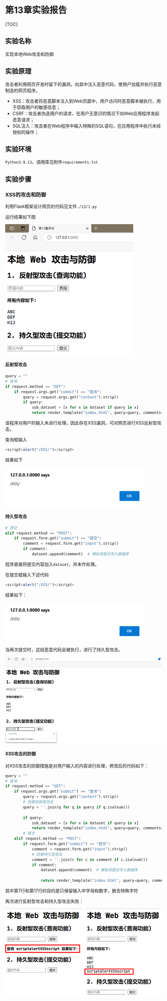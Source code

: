# 第13章实验报告

[TOC]

## 实验名称

实现本地Web攻击和防御

## 实验原理

攻击者利用网页开发时留下的漏洞，向其中注入恶意代码，使用户加载并执行恶意制造的网页程序。

- XSS：攻击者将恶意脚本注入到Web页面中，用户访问时恶意脚本被执行，用于窃取用户的敏感信息；
- CSRF：攻击者伪造用户的请求，在用户无意识的情况下向Web应用程序发起恶意请求；
- SQL注入：攻击者在Web程序中输入特殊的SQL语句，在应用程序中执行未经授权的操作；

## 实验环境

`Python3.9.13`，调用库见附件`requirements.txt`

## 实验步骤

### XSS的攻击和防御

利用Flask框架设计网页的代码见文件`./13/1.py`

运行结果如下图

<img src="./img/13-1.png" alt="13-1" style="zoom:67%;" />

#### 反射型攻击

```python
query = ""
# 查询
if request.method == "GET":
    if request.args.get("submit") == "查询":
        query = request.args.get("content").strip()
        if query:
            sub_dataset = [x for x in dataset if query in x]
            return render_template("index.html", query=query, comments=sub_dataset)
```

该程序对用户的输入未进行处理，因此存在XSS漏洞，可对网页进行XSS反射型攻击。

查询框输入

```javascript
<script>alert("/XSS/")</script>
```

结果如下

<img src="./img/13-2.png" alt="13-2" style="zoom:80%;" />

#### 持久型攻击

```python
# 提交
elif request.method == "POST":
    if request.form.get("submit") == "提交":
        comment = request.form.get("input").strip()
        if comment:
            dataset.append(comment)  # 模拟将提交写入数据库
```

程序直接将提交内容加入`dataset`，并未作处理。

在提交框输入下述代码

```javascript
<script>alert("/XSS/")</script>
```

结果如下：

<img src="./img/13-3.png" alt="13-3" style="zoom:80%;" />



当再次提交时，这段恶意代码会被执行，进行了持久型攻击。

<img src="./img/13-4.gif" alt="13-4" style="zoom:80%;" />

#### XSS攻击的防御

对XSS攻击的防御措施是对用户输入的内容进行处理，修改后的代码如下：

```python
query = ""
# 查询
if request.method == "GET":
    if request.args.get("submit") == "查询":
        query = request.args.get("content").strip()
        # 防御反射型攻击
        query = ''.join(q for q in query if q.isalnum())

        if query:
            sub_dataset = [x for x in dataset if query in x]
            return render_template("index.html", query=query, comments=sub_dataset)
        # 提交
    elif request.method == "POST":
        if request.form.get("submit") == "提交":
            comment = request.form.get("input").strip()
            # 防御持久型攻击
            comment = ''.join(c for c in comment if c.isalnum())
            if comment:
                dataset.append(comment)  # 模拟将提交写入数据库

                return render_template("index.html", query=query, comments=dataset)
```

其中第7行和第17行的目的是只保留输入中字母和数字，删去特殊字符

再次进行反射型攻击和持久型攻击失败：

<img src="./img/13-5.png" alt="13-5" style="zoom:67%;" />







